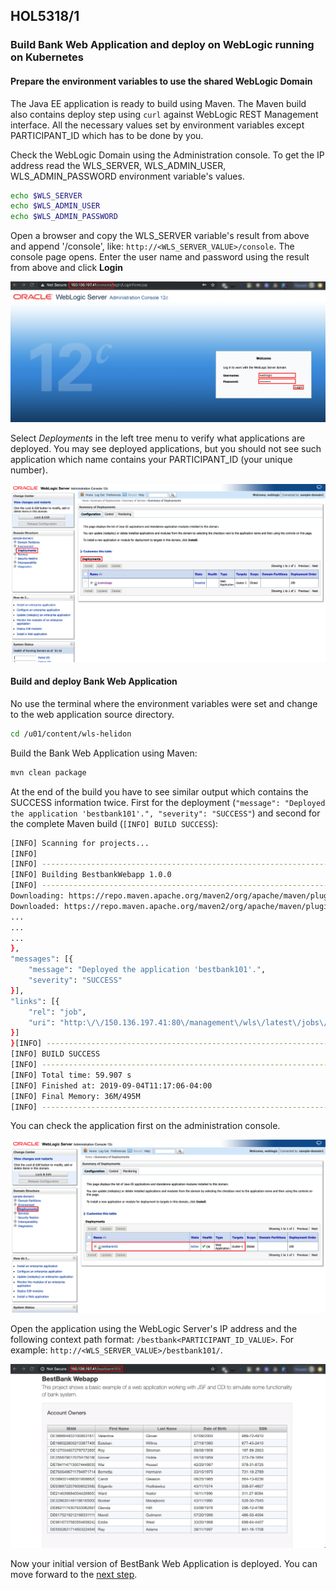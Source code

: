 ## HOL5318/1 ##

### Build Bank Web Application and deploy on WebLogic running on Kubernetes ###

#### Prepare the environment variables to use the shared WebLogic Domain ####

The Java EE application is ready to build using Maven. The Maven build also contains deploy step using `curl` against WebLogic REST Management interface. All the necessary values set by environment variables except PARTICIPANT_ID which has to be done by you.

Check the WebLogic Domain using the Administration console. To get the IP address read the WLS_SERVER, WLS_ADMIN_USER, WLS_ADMIN_PASSWORD environment variable's values.
```bash
echo $WLS_SERVER
echo $WLS_ADMIN_USER
echo $WLS_ADMIN_PASSWORD
```
Open a browser and copy the WLS_SERVER variable's result from above and append '/console', like: `http://<WLS_SERVER_VALUE>/console`. The console page opens. Enter the user name and password using the result from above and click __Login__

![](images/10.wls.console.png)

Select _Deployments_ in the left tree menu to verify what applications are deployed. You may see deployed applications, but you should not see such application which name contains your PARTICIPANT_ID (your unique number).

![](images/11.deployments.png)

#### Build and deploy Bank Web Application ####

No use the terminal where the environment variables were set and change to the web application source directory.
```bash
cd /u01/content/wls-helidon
```
Build the Bank Web Application using Maven:
```bash
mvn clean package
```
At the end of the build you have to see similar output which contains the SUCCESS information twice. First for the deployment (`"message": "Deployed the application 'bestbank101'.", "severity": "SUCCESS"`) and second for the complete Maven build (`[INFO] BUILD SUCCESS`):
```bash
[INFO] Scanning for projects...
[INFO]
[INFO] ------------------------------------------------------------------------
[INFO] Building BestbankWebapp 1.0.0
[INFO] ------------------------------------------------------------------------
Downloading: https://repo.maven.apache.org/maven2/org/apache/maven/plugins/maven-resources-plugin/2.6/maven-resources-plugin-2.6.pom
Downloaded: https://repo.maven.apache.org/maven2/org/apache/maven/plugins/maven-resources-plugin/2.6/maven-resources-plugin-2.6.pom (8.1 kB at 6.8 kB/s)
...
...
...
},
"messages": [{
    "message": "Deployed the application 'bestbank101'.",
    "severity": "SUCCESS"
}],
"links": [{
    "rel": "job",
    "uri": "http:\/\/150.136.197.41:80\/management\/wls\/latest\/jobs\/deployment\/id\/8"
}]
}[INFO] ------------------------------------------------------------------------
[INFO] BUILD SUCCESS
[INFO] ------------------------------------------------------------------------
[INFO] Total time: 59.907 s
[INFO] Finished at: 2019-09-04T11:17:06-04:00
[INFO] Final Memory: 36M/495M
[INFO] ------------------------------------------------------------------------
```
You can check the application first on the administration console.

![](images/12.console.deployed.png)

Open the application using the WebLogic Server's IP address and the following context path format: `/bestbank<PARTICIPANT_ID_VALUE>`. For example: `http://<WLS_SERVER_VALUE>/bestbank101/`.

![](images/13.application.v1.png)

Now your initial version of BestBank Web Application is deployed. You can move forward to the [next step](2.build.creditscore.helidon.microservice.md).

